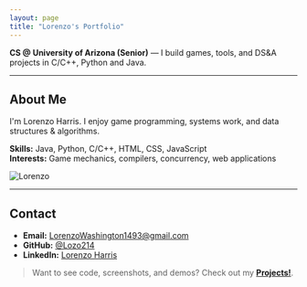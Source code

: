 ```yaml
---
layout: page
title: "Lorenzo's Portfolio"
---
```


<!-- Quick hero blurb -->
**CS @ University of Arizona (Senior)** — I build games, tools, and DS&A projects in C/C++, Python and Java.

<!--
<p>
   <a class="btn" href="#about">About</a>
   <a class="btn" href="#contact">Contact</a>
   <a class="btn btn-primary" href="/projects/">Projects</a>
</p>
-->

---

## <a id="about"></a>About Me

I'm Lorenzo Harris. I enjoy game programming, systems work, and data structures & algorithms.

**Skills:** Java, Python, C/C++, HTML, CSS, JavaScript  
**Interests:** Game mechanics, compilers, concurrency, web applications

<!-- Headshot -->
![Lorenzo](/assets/img/headshot.jpg) 

---

## <a id="contact"></a>Contact

- **Email:** LorenzoWashington1493@gmail.com  
- **GitHub:** [@Lozo214](https://github.com/YOUR-USERNAME)  
- **LinkedIn:** [Lorenzo Harris](https://www.linkedin.com/in/YOUR-LINKEDIN/)

> Want to see code, screenshots, and demos? Check out my **[Projects!](/projects/)**.






